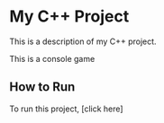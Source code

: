 # My C++ Project

This is a description of my C++ project.

This is a console game

## How to Run

To run this project, [click here] 
